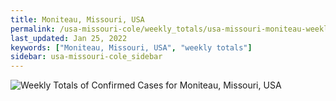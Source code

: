 ```yaml
---
title: Moniteau, Missouri, USA
permalink: /usa-missouri-cole/weekly_totals/usa-missouri-moniteau-weekly_totals.html
last_updated: Jan 25, 2022
keywords: ["Moniteau, Missouri, USA", "weekly totals"]
sidebar: usa-missouri-cole_sidebar
---
```


![Weekly Totals of Confirmed Cases for Moniteau, Missouri, USA](/covid_tracker/images/graphs/usa-missouri-moniteau-weekly_totals_graph.png)
